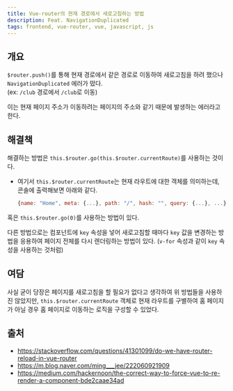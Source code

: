 ```yaml
---
title: Vue-router의 현재 경로에서 새로고침하는 방법
description: Feat. NavigationDuplicated
tags: frontend, vue-router, vue, javascript, js
---
```


## 개요

`$router.push()`를 통해 현재 경로에서 같은 경로로 이동하여 새로고침을 하려 했으나 `NavigationDuplicated` 에러가 떴다.  
(ex: `/club` 경로에서 `/club`로 이동)

이는 현재 페이지 주소가 이동하려는 페이지의 주소와 같기 때문에 발생하는 에러라고 한다.

## 해결책

해결하는 방법은 `this.$router.go(this.$router.currentRoute)`를 사용하는 것이다.
- 여기서 `this.$router.currentRoute`는 현재 라우트에 대한 객체를 의미하는데, 콘솔에 출력해보면 아래와 같다.
  ```js
  {name: "Home", meta: {...}, path: "/", hash: "", query: {...}, ...}
  ```

혹은 `this.$router.go(0)`를 사용하는 방법이 있다.

다른 방법으로는 컴포넌트에 `key` 속성을 넣어 새로고침할 때마다 `key` 값을 변경하는 방법을 응용하여 페이지 전체를 다시 렌더링하는 방법이 있다. (`v-for` 속성과 같이 `key` 속성을 사용하는 것처럼)

## 여담

사실 굳이 당장은 페이지를 새로고침을 할 필요가 없다고 생각하여 위 방법들을 사용하진 않았지만, `this.$router.currentRoute` 객체로 현재 라우트를 구별하여 홈 페이지가 아닐 경우 홈 페이지로 이동하는 로직을 구성할 수 있었다.

## 출처

- https://stackoverflow.com/questions/41301099/do-we-have-router-reload-in-vue-router
- https://m.blog.naver.com/ming___jee/222060921909
- https://medium.com/hackernoon/the-correct-way-to-force-vue-to-re-render-a-component-bde2caae34ad
